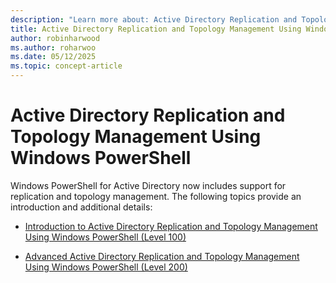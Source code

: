 ```yaml
---
description: "Learn more about: Active Directory Replication and Topology Management Using Windows PowerShell"
title: Active Directory Replication and Topology Management Using Windows PowerShell
author: robinharwood
ms.author: roharwoo
ms.date: 05/12/2025
ms.topic: concept-article
---
```


# Active Directory Replication and Topology Management Using Windows PowerShell

Windows PowerShell for Active Directory now includes support for replication and topology management. The following topics provide an introduction and additional details:

-   [Introduction to Active Directory Replication and Topology Management Using Windows PowerShell &#40;Level 100&#41;](../../../ad-ds/manage/powershell/Introduction-to-Active-Directory-Replication-and-Topology-Management-Using-Windows-PowerShell--Level-100-.md)

-   [Advanced Active Directory Replication and Topology Management Using Windows PowerShell &#40;Level 200&#41;](../../../ad-ds/manage/powershell/Advanced-Active-Directory-Replication-and-Topology-Management-Using-Windows-PowerShell--Level-200-.md)



